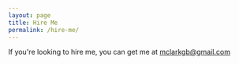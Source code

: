 ```yaml
---
layout: page
title: Hire Me
permalink: /hire-me/
---
```

If  you're looking to hire me, you can get me at mclarkgb@gmail.com